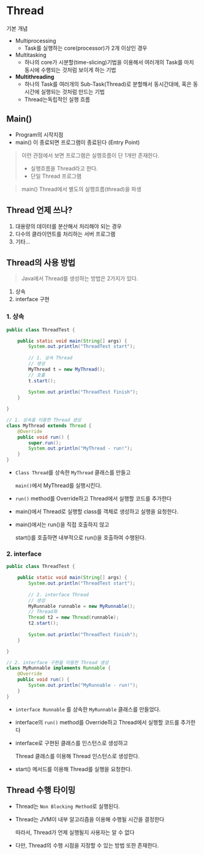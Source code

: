 # Thread

기본 개념

- Multiprocessing
  - Task를 실행하는 core(processor)가 2개 이상인 경우
- Multitasking
  - 하나의 core가 시분할(time-slicing)기법을 이용해서 여러개의 Task를 마치 동시에 수행되는 것처럼 보이게 하는 기법
- **Multithreading**
  - 하나의 Task를 여러개의 Sub-Task(Thread)로 분할해서 동시간대에, 혹은 동시간에 실행되는 것처럼 만드는 기법
  - Thread는독립적인 실행 흐름



## Main()

- Program의 시작지점
- main() 이 종료되면 프로그램이 종료된다 (Entry Point)

> 이런 관점에서 보면 프로그램은 실행흐름이 단 1개만 존재한다.
>
> - 실행흐름을 Thread라고 한다.
> - 단일 Thread 프로그램

> main() Thread에서 별도의 실행흐름(thread)을 파생



## Thread 언제 쓰나?

1. 대용량의 데이터를 분산해서 처리해야 되는 경우
2. 다수의 클라이언트를 처리하는 서버 프로그램
3. 기타...



## Thread의 사용 방법

> Java에서 Thread를 생성하는 방법은 2가지가 있다.

1. 상속
2. interface 구현



### 1. 상속

```java
public class ThreadTest {

	public static void main(String[] args) {
		System.out.println("ThreadTest start");
		
		// 1. 상속 Thread
		// 생성
		MyThread t = new MyThread();
		// 호출
		t.start();
		
		System.out.println("ThreadTest finish");
	}

}

// 1. 상속을 이용한 Thread 생성
class MyThread extends Thread {
	@Override
	public void run() {
		super.run();
		System.out.println("MyThread - run!");
	}
}
```

- `Class Thread`를 상속한 `MyThread` 클래스를 만들고

  `main()`에서 MyThread를 실행시킨다.

- `run()` method를 Override하고 Thread에서 실행할 코드를 추가한다 

- main()에서 Thread로 실행할 class를 객체로 생성하고 실행을 요청한다.

- main()에서는 run()을 직접 호출하지 않고

  start()를 호출하면 내부적으로 run()을 호출하여 수행된다.



### 2. interface

```java
public class ThreadTest {

	public static void main(String[] args) {
		System.out.println("ThreadTest start");
		
		// 2. interface Thread
		// 생성
		MyRunnable runnable = new MyRunnable();
		// Thread화
		Thread t2 = new Thread(runnable);
		t2.start();
		
		System.out.println("ThreadTest finish");
	}

}

// 2. interface 구현을 이용한 Thread 생성
class MyRunnable implements Runnable {
	@Override
	public void run() {
		System.out.println("MyRunnable - run!");
	}
}
```

- `interface Runnable` 를 상속한 `MyRunnable` 클래스를 만들었다.

- interface의 `run()` method를 Override하고 Thread에서 실행할 코드를 추가한다 

- interface로 구현된 클래스를 인스턴스로 생성하고

  Thread 클래스를 이용해 Thread 인스턴스로 생성한다.

- start() 메서드를 이용해 Thread를 실행을 요청한다.



## Thread 수행 타이밍

- Thread는 `Non Blocking Method`로 실행된다.

- Thread는 JVM이 내부 알고리즘을 이용해 수행될 시간을 결정한다

  따라서, Thread가 언제 실행될지 사용자는 알 수 없다

- 다만, Thread의 수행 시점을 지정할 수 있는 방법 또한 존재한다.

